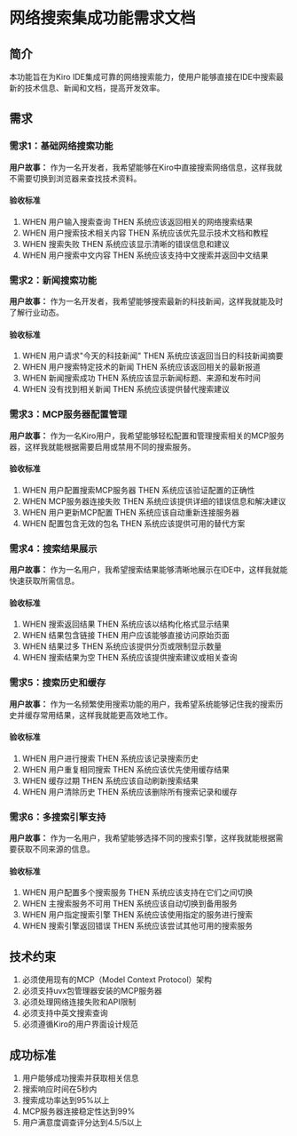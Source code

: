 # 网络搜索集成功能需求文档

## 简介

本功能旨在为Kiro IDE集成可靠的网络搜索能力，使用户能够直接在IDE中搜索最新的技术信息、新闻和文档，提高开发效率。

## 需求

### 需求1：基础网络搜索功能

**用户故事：** 作为一名开发者，我希望能够在Kiro中直接搜索网络信息，这样我就不需要切换到浏览器来查找技术资料。

#### 验收标准

1. WHEN 用户输入搜索查询 THEN 系统应该返回相关的网络搜索结果
2. WHEN 用户搜索技术相关内容 THEN 系统应该优先显示技术文档和教程
3. WHEN 搜索失败 THEN 系统应该显示清晰的错误信息和建议
4. WHEN 用户搜索中文内容 THEN 系统应该支持中文搜索并返回中文结果

### 需求2：新闻搜索功能

**用户故事：** 作为一名开发者，我希望能够搜索最新的科技新闻，这样我就能及时了解行业动态。

#### 验收标准

1. WHEN 用户请求"今天的科技新闻" THEN 系统应该返回当日的科技新闻摘要
2. WHEN 用户搜索特定技术的新闻 THEN 系统应该返回相关的最新报道
3. WHEN 新闻搜索成功 THEN 系统应该显示新闻标题、来源和发布时间
4. WHEN 没有找到相关新闻 THEN 系统应该提供替代搜索建议

### 需求3：MCP服务器配置管理

**用户故事：** 作为一名Kiro用户，我希望能够轻松配置和管理搜索相关的MCP服务器，这样我就能根据需要启用或禁用不同的搜索服务。

#### 验收标准

1. WHEN 用户配置搜索MCP服务器 THEN 系统应该验证配置的正确性
2. WHEN MCP服务器连接失败 THEN 系统应该提供详细的错误信息和解决建议
3. WHEN 用户更新MCP配置 THEN 系统应该自动重新连接服务器
4. WHEN 配置包含无效的包名 THEN 系统应该提供可用的替代方案

### 需求4：搜索结果展示

**用户故事：** 作为一名用户，我希望搜索结果能够清晰地展示在IDE中，这样我就能快速获取所需信息。

#### 验收标准

1. WHEN 搜索返回结果 THEN 系统应该以结构化格式显示结果
2. WHEN 结果包含链接 THEN 用户应该能够直接访问原始页面
3. WHEN 结果过多 THEN 系统应该提供分页或限制显示数量
4. WHEN 搜索结果为空 THEN 系统应该提供搜索建议或相关查询

### 需求5：搜索历史和缓存

**用户故事：** 作为一名频繁使用搜索功能的用户，我希望系统能够记住我的搜索历史并缓存常用结果，这样我就能更高效地工作。

#### 验收标准

1. WHEN 用户进行搜索 THEN 系统应该记录搜索历史
2. WHEN 用户重复相同搜索 THEN 系统应该优先使用缓存结果
3. WHEN 缓存过期 THEN 系统应该自动刷新搜索结果
4. WHEN 用户清除历史 THEN 系统应该删除所有搜索记录和缓存

### 需求6：多搜索引擎支持

**用户故事：** 作为一名用户，我希望能够选择不同的搜索引擎，这样我就能根据需要获取不同来源的信息。

#### 验收标准

1. WHEN 用户配置多个搜索服务 THEN 系统应该支持在它们之间切换
2. WHEN 主搜索服务不可用 THEN 系统应该自动切换到备用服务
3. WHEN 用户指定搜索引擎 THEN 系统应该使用指定的服务进行搜索
4. WHEN 搜索引擎返回错误 THEN 系统应该尝试其他可用的搜索服务

## 技术约束

1. 必须使用现有的MCP（Model Context Protocol）架构
2. 必须支持uvx包管理器安装的MCP服务器
3. 必须处理网络连接失败和API限制
4. 必须支持中英文搜索查询
5. 必须遵循Kiro的用户界面设计规范

## 成功标准

1. 用户能够成功搜索并获取相关信息
2. 搜索响应时间在5秒内
3. 搜索成功率达到95%以上
4. MCP服务器连接稳定性达到99%
5. 用户满意度调查评分达到4.5/5以上
